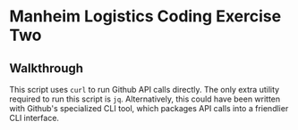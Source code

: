 # Manheim Logistics Coding Exercise Two

## Walkthrough

This script uses `curl` to run Github API calls directly. The only extra utility required to run this script is `jq`. Alternatively, this could have been written with Github's specialized CLI tool, which packages API calls into a friendlier CLI interface.